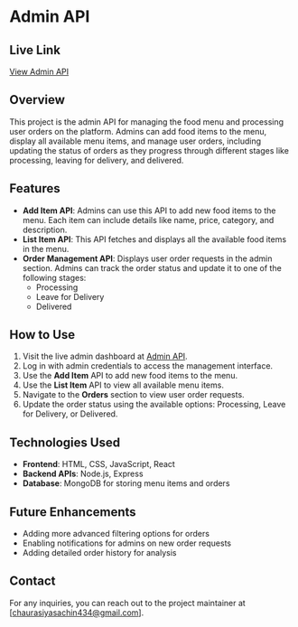 # Admin API

## Live Link
[View Admin API](https://admin-six-flax.vercel.app/)

## Overview
This project is the admin API for managing the food menu and processing user orders on the platform. Admins can add food items to the menu, display all available menu items, and manage user orders, including updating the status of orders as they progress through different stages like processing, leaving for delivery, and delivered.

## Features
- **Add Item API**: Admins can use this API to add new food items to the menu. Each item can include details like name, price, category, and description.
- **List Item API**: This API fetches and displays all the available food items in the menu.
- **Order Management API**: Displays user order requests in the admin section. Admins can track the order status and update it to one of the following stages:
  - Processing
  - Leave for Delivery
  - Delivered

## How to Use
1. Visit the live admin dashboard at [Admin API](https://admin-six-flax.vercel.app/).
2. Log in with admin credentials to access the management interface.
3. Use the **Add Item** API to add new food items to the menu.
4. Use the **List Item** API to view all available menu items.
5. Navigate to the **Orders** section to view user order requests.
6. Update the order status using the available options: Processing, Leave for Delivery, or Delivered.

## Technologies Used
- **Frontend**: HTML, CSS, JavaScript, React
- **Backend APIs**: Node.js, Express
- **Database**: MongoDB for storing menu items and orders

## Future Enhancements
- Adding more advanced filtering options for orders
- Enabling notifications for admins on new order requests
- Adding detailed order history for analysis

## Contact
For any inquiries, you can reach out to the project maintainer at [chaurasiyasachin434@gmail.com].

